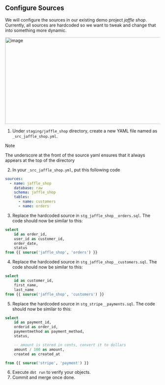 ## Configure Sources

We will configure the sources in our existing demo project *jaffle shop*. Currently, all sources are hardcoded so we want to tweak and change that into something more dynamic.

<img width="656" height="283" alt="image" src="https://github.com/user-attachments/assets/f58102ec-5af9-42bf-9edc-d788fddb8334" />

1. Under `staging/jaffle_shop` directory, create a new YAML file named as `_src_jaffle_shop.yml`.
> [!NOTE]
> The underscore at the front of the source yaml ensures that it always appears at the top of the directory
2. In your `_src_jaffle_shop.yml`, put this following code
```yaml
sources:
  - name: jaffle_shop
    database: raw
    schema: jaffle_shop
    tables:
      - name: customers
      - name: orders
```
3. Replace the hardcoded source in `stg_jaffle_shop__orders.sql`. The code should now be similar to this:
```sql
select
    id as order_id,
    user_id as customer_id,
    order_date,
    status
from {{ source('jaffle_shop', 'orders') }}
```
4. Replace the hardcoded source in `stg_jaffle_shop__customers.sql`. The code should now be similar to this:
```sql
select
    id as customer_id,
    first_name,
    last_name
from {{ source('jaffle_shop', 'customers') }}
```
5. Replace the hardcoded source in `stg_stripe__payments.sql`. The code should now be similar to this:
```sql
select
    id as payment_id,
    orderid as order_id,
    paymentmethod as payment_method,
    status,

    -- amount is stored in cents, convert it to dollars
    amount / 100 as amount,
    created as created_at

from {{ source('stripe', 'payment') }}
```
6. Execute `dbt run` to verify your objects.
7. Commit and merge once done.
